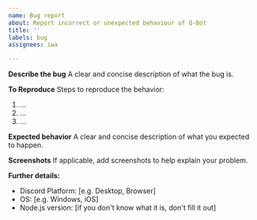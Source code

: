 ```yaml
---
name: Bug report
about: Report incorrect or unexpected behaviour of Q-Bot
title: ''
labels: bug
assignees: iwa

---
```


**Describe the bug**
A clear and concise description of what the bug is.

**To Reproduce**
Steps to reproduce the behavior:
1. ...
2. ...
3. ...

**Expected behavior**
A clear and concise description of what you expected to happen.

**Screenshots**
If applicable, add screenshots to help explain your problem.

**Further details:**
 - Discord Platform: [e.g. Desktop, Browser]
 - OS: [e.g. Windows, iOS]
 - Node.js version: [if you don't know what it is, don't fill it out]
